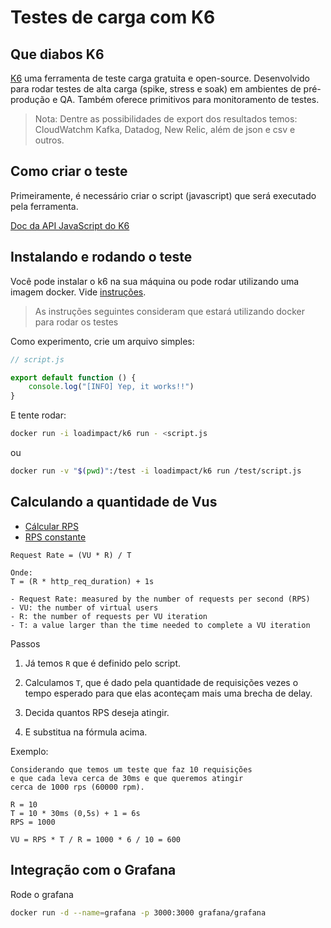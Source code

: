 # Testes de carga com K6

## Que diabos K6

[K6](https://k6.io/docs/) uma ferramenta de teste carga gratuita e open-source. Desenvolvido para rodar testes de alta carga (spike, stress e soak) em ambientes de pré-produção e QA.
Também oferece primitivos para monitoramento de testes.

> Nota: Dentre as possibilidades de export dos resultados temos: CloudWatchm Kafka, Datadog, New Relic, além de json e csv e outros.

## Como criar o teste

Primeiramente, é necessário criar o script (javascript) que será executado pela ferramenta.

[Doc da API JavaScript do K6](https://k6.io/docs/javascript-api)

## Instalando e rodando o teste

Você pode instalar o k6 na sua máquina ou pode rodar utilizando uma imagem docker. Vide [instruções](https://k6.io/docs/getting-started/installation).

> As instruções seguintes consideram que estará utilizando docker para rodar os testes

Como experimento, crie um arquivo simples:

```javascript
// script.js

export default function () {
    console.log("[INFO] Yep, it works!!")
}
```

E tente rodar:

```bash
docker run -i loadimpact/k6 run - <script.js
```

ou

```bash
docker run -v "$(pwd)":/test -i loadimpact/k6 run /test/script.js
```

## Calculando a quantidade de Vus

- [Cálcular RPS](https://k6.io/blog/ref-how-to-generate-a-constant-request-rate-in-k6)
- [RPS constante](https://k6.io/blog/how-to-generate-a-constant-request-rate-with-the-new-scenarios-api)

```text
Request Rate = (VU * R) / T

Onde:
T = (R * http_req_duration) + 1s

- Request Rate: measured by the number of requests per second (RPS)
- VU: the number of virtual users
- R: the number of requests per VU iteration
- T: a value larger than the time needed to complete a VU iteration
```

Passos

1. Já temos `R` que é definido pelo script.

1. Calculamos `T`, que é dado pela quantidade de requisições vezes o tempo esperado para que elas aconteçam mais uma brecha de delay.

1. Decida quantos RPS deseja atingir.

1. E substitua na fórmula acima.

Exemplo:

```text
Considerando que temos um teste que faz 10 requisições 
e que cada leva cerca de 30ms e que queremos atingir
cerca de 1000 rps (60000 rpm).

R = 10
T = 10 * 30ms (0,5s) + 1 = 6s
RPS = 1000

VU = RPS * T / R = 1000 * 6 / 10 = 600
```

## Integração com o Grafana

Rode o grafana

```bash
docker run -d --name=grafana -p 3000:3000 grafana/grafana
```
